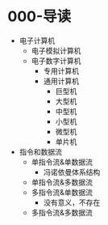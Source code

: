 # 000-导读

- 电子计算机
    - 电子模拟计算机
    - 电子数字计算机
        - 专用计算机
        - 通用计算机
            - 巨型机
            - 大型机
            - 中型机
            - 小型机
            - 微型机
            - 单片机
- 指令和数据流
    - 单指令流&单数据流
        - 冯诺依曼体系结构
    - 单指令流&多数据流
    - 多指令流&单数据流
        - 没有意义，不存在
    - 多指令流&多数据流
